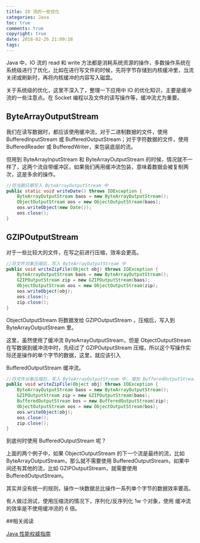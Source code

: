 ```yaml
---
title: IO 流的一些优化
categories: Java
toc: true
comments: true
copyright: true
date: 2018-02-26 21:09:18
tags:
---
```


Java 中，IO 流的 read 和 write 方法都是消耗系统资源的操作，多数操作系统在系统级进行了优化，比如在进行写文件的时候，先将字节存储到内核缓冲里，当流关闭或刷新时，再将内核缓冲的内容写入磁盘。

关于系统级的优化，这里不深入了，整理一下应用中 IO 的优化知识，主要是缓冲流的一些注意点。在 Socket 编程以及文件的读写操作等，缓冲流尤为重要。

<!--more-->

## ByteArrayOutputStream

我们在读写数据时，都应该使用缓冲流，对于二进制数据的文件，使用 BufferedInputStream 或 BufferedOutputStream；对于字符数据的文件，使用 BufferedReader 或 BufferedWriter，来包装底层的流。

但用到 ByteArrayInputStream 和 ByteArrayOutputStream 的时候，情况就不一样了，这两个流自带缓冲区，如果我们再用缓冲流包装，意味着数据会被复制两次，这是多余的操作。

```java
//将当期日期写入 ByteArrayOutputStream 中
public static void writeDate() throws IOException {
    ByteArrayOutputStream baos = new ByteArrayOutputStream();
    ObjectOutputStream oos = new ObjectOutputStream(baos);
    oos.writeObject(new Date());
    oos.close();
}
```



## GZIPOutputStream

对于一些比较大的文件，在写之前进行压缩，效率会更高。

```java
//将文件对象压缩后，写入 ByteArrayOutputStream 中
public void writeZipFile(Object obj) throws IOException {
    ByteArrayOutputStream baos = new ByteArrayOutputStream();
    GZIPOutputStream zip = new GZIPOutputStream(baos);
    ObjectOutputStream oos = new ObjectOutputStream(zip);
    oos.writeObject(obj);
    oos.close();
    zip.close();
}
```

ObjectOutputStream 将数据发给 GZIPOutputStream ，压缩后，写入到 ByteArrayOutputStream 里。

这里，虽然使用了缓冲流 ByteArrayOutputStream，但是 ObjectOutputStream 在写数据到缓冲流中时，先经过了 GZIPOutputStream 压缩，所以这个写操作实际还是操作的单个字节的数据，这里，就应该引入 

BufferedOutputStream 缓冲流。

```java
//将文件对象压缩后，写入 ByteArrayOutputStream 中, 增加 BufferedOutputStream 缓冲流
public void writeZipFile(Object obj) throws IOException {
    ByteArrayOutputStream baos = new ByteArrayOutputStream();
    GZIPOutputStream zip = new GZIPOutputStream(baos);
    BufferedOutputStream bos = new BufferedOutputStream(zip);
    ObjectOutputStream oos = new ObjectOutputStream(bos);
    oos.writeObject(obj);
    oos.close();
    zip.close();
}
```

到底何时使用 BufferedOutputStream 呢？

上面的两个例子中，如果 ObjectOutputStream 的下一个流是最终的流，比如 ByteArrayOutputStream，那么就不需要使用 BufferedOutputStream，如果中间还有其他的流，比如 GZIPOutputStream，就需要使用 BufferedOutputStream。

其实并没有统一的规则，操作一块数据总比操作一系列单个字节的数据效率要高。

有人做过测试，使用压缩流的情况下，序列化/反序列化 1w 个对象，使用 缓冲流 的效率是不使用缓冲流的 6 倍。

##相关阅读

[Java 性能权威指南](https://pan.baidu.com/s/1kWJSptt)